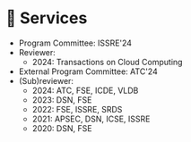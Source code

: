 
# 💼 Services
- Program Committee: ISSRE'24
- Reviewer: 
  - 2024: Transactions on Cloud Computing
- External Program Committee: ATC'24
- (Sub)reviewer: 
  - 2024: ATC, FSE, ICDE, VLDB
  - 2023: DSN, FSE
  - 2022: FSE, ISSRE, SRDS
  - 2021: APSEC, DSN, ICSE, ISSRE
  - 2020: DSN, FSE

